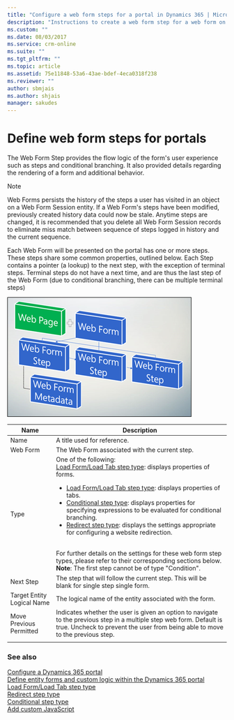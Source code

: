 ```yaml
---
title: "Configure a web form steps for a portal in Dynamics 365 | MicrosoftDocs"
description: "Instructions to create a web form step for a web form on a portal."
ms.custom: ""
ms.date: 08/03/2017
ms.service: crm-online
ms.suite: ""
ms.tgt_pltfrm: ""
ms.topic: article
ms.assetid: 75e11848-53a6-43ae-bdef-4eca0318f238
ms.reviewer: ""
author: sbmjais
ms.author: shjais
manager: sakudes
---
```

# Define web form steps for portals

The Web Form Step provides the flow logic of the form's user experience such as steps and conditional branching. It also provided details regarding the rendering of a form and additional behavior.

>[!Note]
>Web Forms persists the history of the steps a user has visited in an object on a Web Form Session entity. If a Web Form's steps have been modified, previously created history data could now be stale. Anytime steps are changed, it is recommended that you delete all Web Form Session records to eliminate miss match between sequence of steps logged in history and the current sequence.

Each Web Form will be presented on the portal has one or more steps. These steps share some common properties, outlined below. Each Step contains a pointer (a lookup) to the next step, with the exception of terminal steps. Terminal steps do not have a next time, and are thus the last step of the Web Form (due to conditional branching, there can be multiple terminal steps)

![Steps to create a web form](media/web-form-creation-steps.png "Steps to create a web form")  

| Name     | Description                                    |
|----------|------------------------------------------------|
| Name     | A title used for reference.                    |
| Web Form | The Web Form associated with the current step. |
|Type|One of the following:<br>[Load Form/Load Tab step type](load-form-step.md): displays properties of forms. <ul><li>[Load Form/Load Tab step type](load-form-step.md): displays properties of tabs.</li><li>[Conditional step type](add-conditional-step.md): displays properties for specifying expressions to be evaluated for conditional branching. </li><li>[Redirect step type](add-redirect-step.md): displays the settings appropriate for configuring a website redirection.</li></ul><br>For further details on the settings for these web form step types, please refer to their corresponding sections below.<br>**Note**: The first step cannot be of type "Condition".|
| Next Step                  | The step that will follow the current step. This will be blank for single step single form.                                                                                                            |
| Target Entity Logical Name | The logical name of the entity associated with the form.                                                                                                                                               |
| Move Previous Permitted    | Indicates whether the user is given an option to navigate to the previous step in a multiple step web form. Default is true. Uncheck to prevent the user from being able to move to the previous step. |
||

### See also

[Configure a Dynamics 365 portal](configure-portal.md)  
[Define entity forms and custom logic within the Dynamics 365 portal](entity-forms-custom-logic.md)  
[Load Form/Load Tab step type](load-form-step.md)  
[Redirect step type](add-redirect-step.md)  
[Conditional step type](add-conditional-step.md)  
[Add custom JavaScript](add-custom-javascript.md)  

